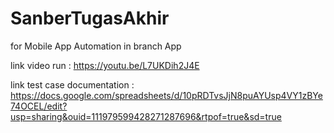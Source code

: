# SanberTugasAkhir

for Mobile App Automation in branch App

link video run : https://youtu.be/L7UKDih2J4E

link test case documentation : https://docs.google.com/spreadsheets/d/10pRDTvsJjN8puAYUsp4VY1zBYe74OCEL/edit?usp=sharing&ouid=111979599428271287696&rtpof=true&sd=true

